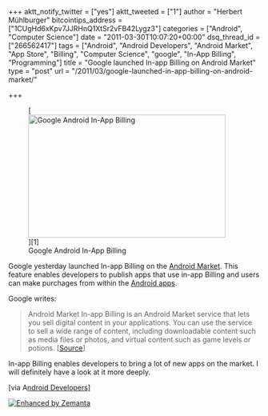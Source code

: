 +++
aktt_notify_twitter = ["yes"]
aktt_tweeted = ["1"]
author = "Herbert Mühlburger"
bitcointips_address = ["1CUgHd6xKpv7JJRHnQ1XtSr2vFB42Lygz3"]
categories = ["Android", "Computer Science"]
date = "2011-03-30T10:07:20+00:00"
dsq_thread_id = ["266562417"]
tags = ["Android", "Android Developers", "Android Market", "App Store", "Billing", "Computer Science", "google", "In-App Billing", "Programming"]
title = "Google launched In-app Billing on Android Market"
type = "post"
url = "/2011/03/google-launched-in-app-billing-on-android-market/"

+++
<figure id="attachment_1280" style="width: 394px" class="wp-caption aligncenter">[<img class="size-full wp-image-1280" title="Google Android In-App Billing" src="http://178.79.139.40/wp-content/uploads/2011/03/google-android-in-app-billing.png" alt="Google Android In-App Billing" width="394" height="246" />][1]<figcaption class="wp-caption-text">Google Android In-App Billing</figcaption></figure> 

Google yesterday launched In-app Billing on the <a class="zem_slink" title="Android Market" rel="homepage" href="http://www.android.com/market/">Android Market</a>. This feature enables developers to publish apps that use in-app Billing and users can make purchages from within the <a class="zem_slink" title="Android" rel="homepage" href="http://code.google.com/android/">Android apps</a>.

Google writes:

> Android Market In-app Billing is an Android Market service that lets you sell digital content in your applications. You can use the service to sell a wide range of content, including downloadable content such as media files or photos, and virtual content such as game levels or potions. [<a title="In-app Billing" href="http://developer.android.com/guide/market/billing/index.html" target="_blank">Source</a>]

In-app Billing enables developers to bring a lot of new apps on the market. I will definitely have a look at it more deeply.

[via A<a title="android-developers" href="http://android-developers.blogspot.com" target="_blank">ndroid Developers</a>]

<div class="zemanta-pixie">
  <a class="zemanta-pixie-a" title="Enhanced by Zemanta" href="http://www.zemanta.com/"><img class="zemanta-pixie-img" src="http://img.zemanta.com/zemified_e.png?x-id=0f0ba0f3-b7fb-4158-b086-df68ea90dc2a" alt="Enhanced by Zemanta" /></a><span class="zem-script more-related pretty-attribution"></span>
</div>

 [1]: http://178.79.139.40/wp-content/uploads/2011/03/google-android-in-app-billing.png